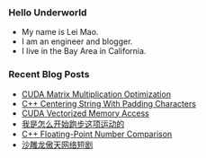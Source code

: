 ### Hello Underworld

- My name is Lei Mao.
- I am an engineer and blogger.
- I live in the Bay Area in California.


### Recent Blog Posts

<!-- BLOG-POST-LIST:START -->
- [CUDA Matrix Multiplication Optimization](https://leimao.github.io/article/CUDA-Matrix-Multiplication-Optimization/)
- [C++ Centering String With Padding Characters](https://leimao.github.io/blog/CPP-Center-String-With-Padding-Characters/)
- [CUDA Vectorized Memory Access](https://leimao.github.io/blog/CUDA-Vectorized-Memory-Access/)
- [我是怎么开始跑步这项运动的](https://leimao.github.io/essay/%E6%88%91%E6%98%AF%E6%80%8E%E4%B9%88%E5%BC%80%E5%A7%8B%E8%B7%91%E6%AD%A5%E8%BF%99%E9%A1%B9%E8%BF%90%E5%8A%A8%E7%9A%84/)
- [C++ Floating-Point Number Comparison](https://leimao.github.io/blog/CPP-Float-Point-Number-Comparison/)
- [沙雕龙傲天网络短剧](https://leimao.github.io/essay/%E6%B2%99%E9%9B%95%E9%BE%99%E5%82%B2%E5%A4%A9%E7%BD%91%E7%BB%9C%E7%9F%AD%E5%89%A7/)
<!-- BLOG-POST-LIST:END -->
